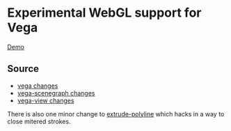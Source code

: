 Experimental WebGL support for Vega
===================================

[Demo](https://jeffbaumes.github.io/vega-webgl)

Source
------
* [vega changes](https://github.com/vega/vega/compare/master...jeffbaumes:webgl)
* [vega-scenegraph changes](https://github.com/vega/vega-scenegraph/compare/master...jeffbaumes:webgl)
* [vega-view changes](https://github.com/vega/vega-view/compare/master...jeffbaumes:webgl)

There is also one minor change to [extrude-polyline](https://github.com/mattdesl/extrude-polyline/compare/master...jeffbaumes:closed-path)
which hacks in a way to close mitered strokes.

